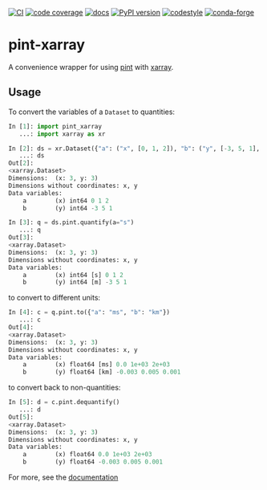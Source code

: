 [![CI](https://github.com/xarray-contrib/pint-xarray/workflows/CI/badge.svg?branch=main)](https://github.com/xarray-contrib/pint-xarray/actions?query=branch%3Amain)
[![code coverage](https://codecov.io/gh/xarray-contrib/pint-xarray/branch/main/graph/badge.svg)](https://codecov.io/gh/xarray-contrib/pint-xarray)
[![docs](https://readthedocs.org/projects/pint-xarray/badge/?version=latest)](https://pint-xarray.readthedocs.io)
[![PyPI version](https://img.shields.io/pypi/v/pint-xarray.svg)](https://pypi.org/project/pint-xarray)
[![codestyle](https://img.shields.io/badge/code%20style-black-000000.svg)](https://github.com/python/black)
[![conda-forge](https://img.shields.io/conda/vn/conda-forge/pint-xarray)](https://github.com/conda-forge/pint-xarray-feedstock)

# pint-xarray

A convenience wrapper for using [pint](https://pint.readthedocs.io) with
[xarray](https://xarray.pydata.org).

## Usage

To convert the variables of a `Dataset` to quantities:
```python
In [1]: import pint_xarray
   ...: import xarray as xr

In [2]: ds = xr.Dataset({"a": ("x", [0, 1, 2]), "b": ("y", [-3, 5, 1], {"units": "m"})})
   ...: ds
Out[2]:
<xarray.Dataset>
Dimensions:  (x: 3, y: 3)
Dimensions without coordinates: x, y
Data variables:
    a        (x) int64 0 1 2
    b        (y) int64 -3 5 1

In [3]: q = ds.pint.quantify(a="s")
   ...: q
Out[3]:
<xarray.Dataset>
Dimensions:  (x: 3, y: 3)
Dimensions without coordinates: x, y
Data variables:
    a        (x) int64 [s] 0 1 2
    b        (y) int64 [m] -3 5 1
```
to convert to different units:
```python
In [4]: c = q.pint.to({"a": "ms", "b": "km"})
   ...: c
Out[4]:
<xarray.Dataset>
Dimensions:  (x: 3, y: 3)
Dimensions without coordinates: x, y
Data variables:
    a        (x) float64 [ms] 0.0 1e+03 2e+03
    b        (y) float64 [km] -0.003 0.005 0.001
```
to convert back to non-quantities:
```python
In [5]: d = c.pint.dequantify()
   ...: d
Out[5]:
<xarray.Dataset>
Dimensions:  (x: 3, y: 3)
Dimensions without coordinates: x, y
Data variables:
    a        (x) float64 0.0 1e+03 2e+03
    b        (y) float64 -0.003 0.005 0.001
```

For more, see the [documentation](https://pint-xarray.readthedocs.io)
